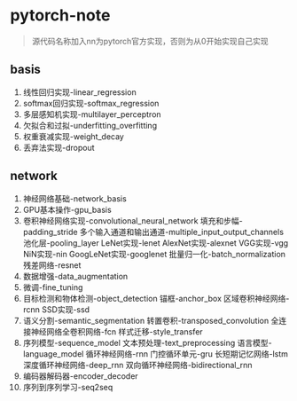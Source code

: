 # pytorch-note
> 源代码名称加入nn为pytorch官方实现，否则为从0开始实现自己实现
## basis
1. 线性回归实现-linear_regression
2. softmax回归实现-softmax_regression
3. 多层感知机实现-multilayer_perceptron
4. 欠拟合和过拟-underfitting_overfitting
5. 权重衰减实现-weight_decay
6. 丢弃法实现-dropout
## network
1. 神经网络基础-network_basis
2. GPU基本操作-gpu_basis
3.  卷积神经网络实现-convolutional_neural_network
    填充和步幅-padding_stride
    多个输入通道和输出通道-multiple_input_output_channels
    池化层-pooling_layer 
    LeNet实现-lenet
    AlexNet实现-alexnet
    VGG实现-vgg
    NiN实现-nin
    GoogLeNet实现-googlenet
    批量归一化-batch_normalization
    残差网络-resnet
4. 数据增强-data_augmentation
5. 微调-fine_tuning
6.  目标检测和物体检测-object_detection
    锚框-anchor_box
    区域卷积神经网络-rcnn
    SSD实现-ssd
7.  语义分割-semantic_segmentation
    转置卷积-transposed_convolution
    全连接神经网络全卷积网络-fcn
    样式迁移-style_transfer
8.  序列模型-sequence_model
    文本预处理-text_preprocessing
    语言模型-language_model 
    循环神经网络-rnn
    门控循环单元-gru
    长短期记忆网络-lstm
    深度循环神经网络-deep_rnn
    双向循环神经网络-bidirectional_rnn
9. 编码器解码器-encoder_decoder
10. 序列到序列学习-seq2seq
